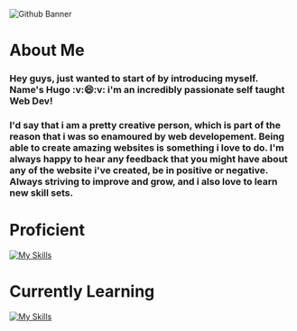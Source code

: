 ![Github Banner](https://github.com/Roxaski/Roxaski/assets/145111435/e3842097-29e3-44cf-b585-026a714c964b)

<h1>About Me</h1>

<h3>
  Hey guys, just wanted to start of by introducing myself. 
  <br>
  Name's Hugo :v:😄:v: i'm an incredibly passionate self taught Web Dev!
</h3>
  
<h3>
  I'd say that i am a pretty creative person, which is part of the reason that i was so enamoured by web developement. 
  Being able to create amazing websites is something i love to do. I'm always happy to hear any feedback that you might have about any of the website i've created,
  be in positive or negative. Always striving to improve and grow, and i also love to learn new skill sets.
</h3>

<h1>Proficient</h1>

[![My Skills](https://skillicons.dev/icons?i=html,css)](https://skillicons.dev)

<h1>Currently Learning</h1>

[![My Skills](https://skillicons.dev/icons?i=js)](https://skillicons.dev)
